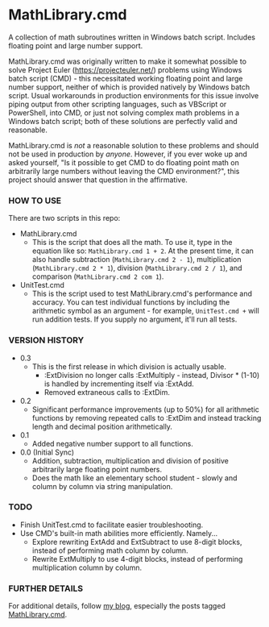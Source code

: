 MathLibrary.cmd
===============

A collection of math subroutines written in Windows batch script. Includes floating point and large number support. 

MathLibrary.cmd was originally written to make it somewhat possible to solve Project Euler (https://projecteuler.net/) problems using Windows batch script (CMD) - this necessitated working floating point and large number support, neither of which is provided natively by Windows batch script. Usual workarounds in production environments for this issue involve piping output from other scripting languages, such as VBScript or PowerShell, into CMD, or just not solving complex math problems in a Windows batch script; both of these solutions are perfectly valid and reasonable. 

MathLibrary.cmd is _not_ a reasonable solution to these problems and should not be used in production by _anyone_. However, if you ever woke up and asked yourself, "Is it possible to get CMD to do floating point math on arbitrarily large numbers without leaving the CMD environment?", this project should answer that question in the affirmative. 

### HOW TO USE
There are two scripts in this repo:
* MathLibrary.cmd
  * This is the script that does all the math. To use it, type in the equation like so: `MathLibrary.cmd 1 + 2`. At the present time, it can also handle subtraction (`MathLibrary.cmd 2 - 1`), multiplication (`MathLibrary.cmd 2 * 1`), division (`MathLibrary.cmd 2 / 1`), and comparison (`MathLibrary.cmd 2 com 1`).
* UnitTest.cmd
  * This is the script used to test MathLibrary.cmd's performance and accuracy. You can test individual functions by including the arithmetic symbol as an argument - for example, `UnitTest.cmd +` will run addition tests. If you supply no argument, it'll run all tests.

### VERSION HISTORY
* 0.3
  * This is the first release in which division is actually usable.
    * :ExtDivision no longer calls :ExtMultiply - instead, Divisor * (1-10) is handled by incrementing itself via :ExtAdd.
    * Removed extraneous calls to :ExtDim.
* 0.2
  * Significant performance improvements (up to 50%) for all arithmetic functions by removing repeated calls to :ExtDim and instead tracking length and decimal position arithmetically.
* 0.1
  * Added negative number support to all functions.
* 0.0 (Initial Sync)
  * Addition, subtraction, multiplication and division of positive arbitrarily large floating point numbers.
  * Does the math like an elementary school student - slowly and column by column via string manipulation.

### TODO
* Finish UnitTest.cmd to facilitate easier troubleshooting.
* Use CMD's built-in math abilities more efficiently. Namely...
  * Explore rewriting ExtAdd and ExtSubtract to use 8-digit blocks, instead of performing math column by column.
  * Rewrite ExtMultiply to use 4-digit blocks, instead of performing multiplication column by column.

### FURTHER DETAILS
For additional details, follow [my blog](http://blog.colbornemmx.com/ "Retroactive Ramblings"), especially the posts tagged [MathLibrary.cmd](http://blog.colbornemmx.com/search/label/MathLibrary.cmd "Retroactive Ramblings - MathLibrary.cmd").
